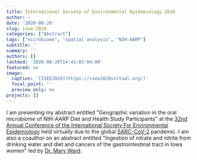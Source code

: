 ```yaml
---
title: International Society of Environmental Epidemiology 2020
author: ~
date: '2020-08-26'
slug: isee-2020
categories: ["Abstract"]
tags: ["microbiome", "spatial analysis", "NIH-AARP"]
subtitle: ''
summary: ''
authors: []
lastmod: '2020-08-26T14:41:03-04:00'
featured: no
image:
  caption: '[ISEE2020](https://isee2020virtual.org/)'
  focal_point: ''
  preview_only: no
projects: []
---
```


I am presenting my abstract entitled "Geographic variation in the oral microbiome of NIH-AARP Diet and Health Study Participants" at the [32nd Annual Conference of the International Society For Environmental Epidemiology](https://isee2020virtual.org/) held virtually due to the global [SARC-CoV-2](https://www.cdc.gov/coronavirus/2019-ncov/index.html) pandemic. I am also a coauthor on an abstract entitled "Ingestion of nitrate and nitrite from drinking water and diet and cancers of the gastrointestinal tract in Iowa women" led by [Dr. Mary Ward](https://dceg.cancer.gov/about/staff-directory/ward-mary).